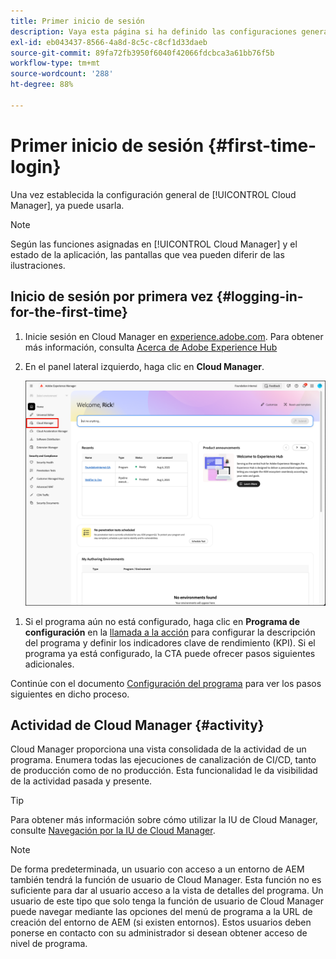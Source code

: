 ```yaml
---
title: Primer inicio de sesión
description: Vaya esta página si ha definido las configuraciones generales y está listo para usar Cloud Manager por primera vez.
exl-id: eb043437-8566-4a8d-8c5c-c8cf1d33daeb
source-git-commit: 89fa72fb3950f6040f42066fdcbca3a61bb76f5b
workflow-type: tm+mt
source-wordcount: '288'
ht-degree: 88%

---
```



# Primer inicio de sesión {#first-time-login}

Una vez establecida la configuración general de [!UICONTROL Cloud Manager], ya puede usarla.

>[!NOTE]
>
>Según las funciones asignadas en [!UICONTROL Cloud Manager] y el estado de la aplicación, las pantallas que vea pueden diferir de las ilustraciones.

## Inicio de sesión por primera vez {#logging-in-for-the-first-time}

1. Inicie sesión en Cloud Manager en [experience.adobe.com](https://experience.adobe.com/experiencemanager). Para obtener más información, consulta [Acerca de Adobe Experience Hub](https://experienceleague.adobe.com/en/docs/experience-manager-65/content/experience-hub/experience-hub)
1. En el panel lateral izquierdo, haga clic en **Cloud Manager**.

   ![Cloud Manager en el panel lateral izquierdo de Experience Manager](/help/getting-started/assets/cloud-manager-experiencemanager.png)

<!-- 
1. Log into Cloud Manager at [`my.cloudmanager.adobe.com`](https://my.cloudmanager.adobe.com/) and you see your list of programs.

   ![Cloud Manager console](/help/assets/cloud-manager-console.png)

1. Click your program's card to navigate to Cloud Manager's **Overview** page. 

1. Cloud Manager opens to the **Overview** page.

   ![Cloud Manager overview page](/help/assets/program-overview-page.png) -->


1. Si el programa aún no está configurado, haga clic en **Programa de configuración** en la [llamada a la acción](/help/getting-started/navigation.md#cta) para configurar la descripción del programa y definir los indicadores clave de rendimiento (KPI). Si el programa ya está configurado, la CTA puede ofrecer pasos siguientes adicionales.

Continúe con el documento [Configuración del programa](/help/getting-started/program-setup.md) para ver los pasos siguientes en dicho proceso.

## Actividad de Cloud Manager {#activity}

Cloud Manager proporciona una vista consolidada de la actividad de un programa. Enumera todas las ejecuciones de canalización de CI/CD, tanto de producción como de no producción. Esta funcionalidad le da visibilidad de la actividad pasada y presente.

>[!TIP]
>
>Para obtener más información sobre cómo utilizar la IU de Cloud Manager, consulte [Navegación por la IU de Cloud Manager](/help/getting-started/navigation.md).

>[!NOTE]
>
>De forma predeterminada, un usuario con acceso a un entorno de AEM también tendrá la función de usuario de Cloud Manager. Esta función no es suficiente para dar al usuario acceso a la vista de detalles del programa. Un usuario de este tipo que solo tenga la función de usuario de Cloud Manager puede navegar mediante las opciones del menú de programa a la URL de creación del entorno de AEM (si existen entornos). Estos usuarios deben ponerse en contacto con su administrador si desean obtener acceso de nivel de programa.
